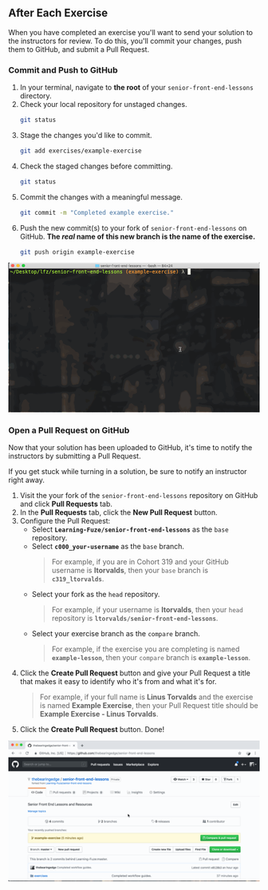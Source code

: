 After Each Exercise
--

When you have completed an exercise you'll want to send your solution to the instructors for review. To do this, you'll commit your changes, push them to GitHub, and submit a Pull Request.

### Commit and Push to GitHub

1. In your terminal, navigate to **the root** of your `senior-front-end-lessons` directory.
2. Check your local repository for unstaged changes.
    ```bash
    git status
    ```
3. Stage the changes you'd like to commit.
    ```bash
    git add exercises/example-exercise
    ```
4. Check the staged changes before committing.
    ```bash
    git status
    ```
5. Commit the changes with a meaningful message.
    ```bash
    git commit -m "Completed example exercise."
    ```
6. Push the new commit(s) to your fork of `senior-front-end-lessons` on GitHub. **The _real_ name of this new branch is the name of the exercise.**
    ```bash
    git push origin example-exercise
    ```

![Commit and Push Solution](images/commit-and-push-solution.gif)

### Open a Pull Request on GitHub

Now that your solution has been uploaded to GitHub, it's time to notify the instructors by submitting a Pull Request.

If you get stuck while turning in a solution, be sure to notify an instructor right away.

1. Visit the your fork of the `senior-front-end-lessons` repository on GitHub and click **Pull Requests** tab.
2. In the **Pull Requests** tab, click the **New Pull Request** button.
3. Configure the Pull Request:
    - Select **`Learning-Fuze/senior-front-end-lessons`** as the `base` repository.
    - Select **`c000_your-username`** as the `base` branch.
        > For example, if you are in Cohort 319 and your GitHub username is **ltorvalds**, then your `base` branch is **`c319_ltorvalds`**.
    - Select your fork as the `head` repository.
        > For example, if your username is **ltorvalds**, then your `head` repository is **`ltorvalds/senior-front-end-lessons`**.
    - Select your exercise branch as the `compare` branch.
        > For example, if the exercise you are completing is named **`example-lesson`**, then your `compare` branch is **`example-lesson`**.
4. Click the **Create Pull Request** button and give your Pull Request a title that makes it easy to identify who it's from and what it's for.
    > For example, if your full name is **Linus Torvalds** and the exercise is named **Example Exercise**, then your Pull Request title should be **Example Exercise - Linus Torvalds**.
5. Click the **Create Pull Request** button. Done!

![Open a Pull Request](images/open-a-pull-request.gif)
